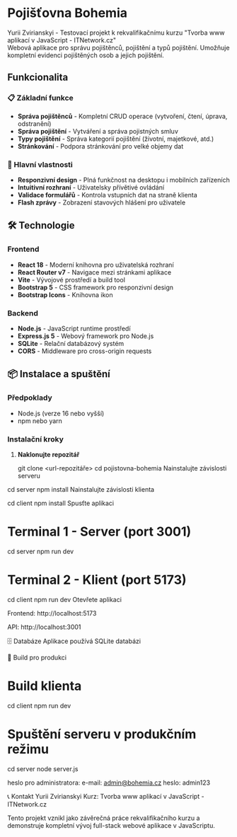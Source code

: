 # Pojišťovna Bohemia

Yurii Zvirianskyi - Testovací projekt k rekvalifikačnímu kurzu "Tvorba www aplikací v JavaScript - ITNetwork.cz"  
Webová aplikace pro správu pojištěnců, pojištění a typů pojištění. Umožňuje kompletní evidenci pojištěných osob a jejich pojištění.

## Funkcionalita

### 📋 Základní funkce
- **Správa pojištěnců** - Kompletní CRUD operace (vytvoření, čtení, úprava, odstranění)
- **Správa pojištění** - Vytváření a správa pojistných smluv
- **Typy pojištění** - Správa kategorií pojištění (životní, majetkové, atd.)
- **Stránkování** - Podpora stránkování pro velké objemy dat

### 🎯 Hlavní vlastnosti
- **Responzivní design** - Plná funkčnost na desktopu i mobilních zařízeních
- **Intuitivní rozhraní** - Uživatelsky přívětivé ovládání
- **Validace formulářů** - Kontrola vstupních dat na straně klienta
- **Flash zprávy** - Zobrazení stavových hlášení pro uživatele

## 🛠️ Technologie

### Frontend
- **React 18** - Moderní knihovna pro uživatelská rozhraní
- **React Router v7** - Navigace mezi stránkami aplikace
- **Vite** - Vývojové prostředí a build tool
- **Bootstrap 5** - CSS framework pro responzivní design
- **Bootstrap Icons** - Knihovna ikon

### Backend
- **Node.js** - JavaScript runtime prostředí
- **Express.js 5** - Webový framework pro Node.js
- **SQLite** - Relační databázový systém
- **CORS** - Middleware pro cross-origin requests

## 📦 Instalace a spuštění

### Předpoklady
- Node.js (verze 16 nebo vyšší)
- npm nebo yarn

### Instalační kroky

1. **Naklonujte repozitář**

   git clone <url-repozitáře>
   cd pojistovna-bohemia
   Nainstalujte závislosti serveru


cd server
npm install
Nainstalujte závislosti klienta


cd client
npm install
Spusťte aplikaci

# Terminal 1 - Server (port 3001)
cd server
npm run dev

# Terminal 2 - Klient (port 5173)
cd client
npm run dev
Otevřete aplikaci

Frontend: http://localhost:5173

API: http://localhost:3001

🗄️ Databáze
Aplikace používá SQLite databázi



🚀 Build pro produkci
# Build klienta
cd client
npm run dev

# Spuštění serveru v produkčním režimu
cd server
node server.js


heslo pro administratora:
e-mail: admin@bohemia.cz
heslo: admin123

📞 Kontakt
Yurii Zvirianskyi
Kurz: Tvorba www aplikací v JavaScript - ITNetwork.cz

Tento projekt vznikl jako závěrečná práce rekvalifikačního kurzu a demonstruje kompletní vývoj full-stack webové aplikace v JavaScriptu.